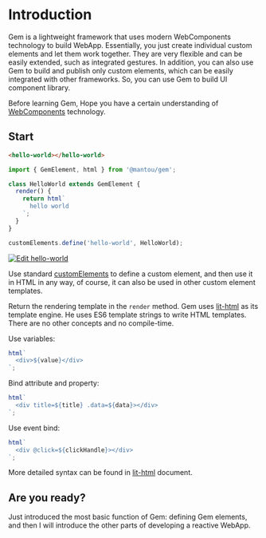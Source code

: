 # Introduction

Gem is a lightweight framework that uses modern WebComponents technology to build WebApp. Essentially, you just create individual custom elements and let them work together. They are very flexible and can be easily extended, such as integrated gestures. In addition, you can also use Gem to build and publish only custom elements, which can be easily integrated with other frameworks. So, you can use Gem to build UI component library.

Before learning Gem, Hope you have a certain understanding of [WebComponents](https://developer.mozilla.org/en-US/docs/Web/Web_Components) technology.

## Start

```html
<hello-world></hello-world>
```

```js
import { GemElement, html } from '@mantou/gem';

class HelloWorld extends GemElement {
  render() {
    return html`
      hello world
    `;
  }
}

customElements.define('hello-world', HelloWorld);
```

[![Edit hello-world](https://codesandbox.io/static/img/play-codesandbox.svg)](https://codesandbox.io/s/hello-world-llky3?fontsize=14&hidenavigation=1&theme=dark)

Use standard [customElements](https://developer.mozilla.org/en-US/docs/Web/API/Window/customElements) to define a custom element, and then use it in HTML in any way, of course, it can also be used in other custom element templates.

Return the rendering template in the `render` method. Gem uses [lit-html](https://github.com/Polymer/lit-html) as its template engine. He uses ES6 template strings to write HTML templates. There are no other concepts and no compile-time.

Use variables:

```js
html`
  <div>${value}</div>
`;
```

Bind attribute and property:

```js
html`
  <div title=${title} .data=${data}></div>
`;
```

Use event bind:

```js
html`
  <div @click=${clickHandle}></div>
`;
```

More detailed syntax can be found in [lit-html](https://lit-html.polymer-project.org/guide) document.

## Are you ready?

Just introduced the most basic function of Gem: defining Gem elements, and then I will introduce the other parts of developing a reactive WebApp.
